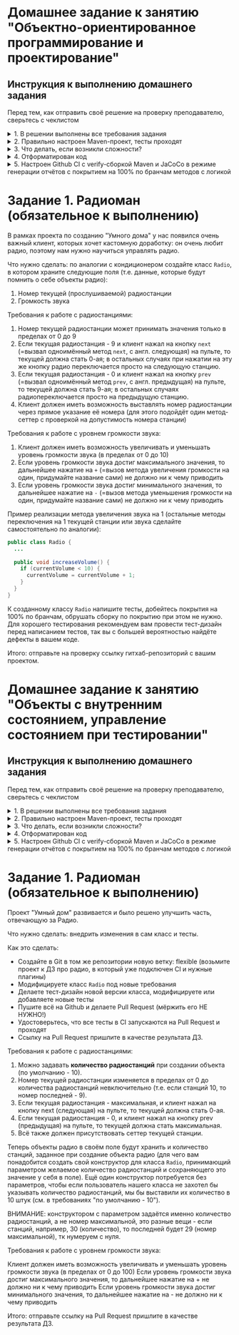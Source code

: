 # Домашнее задание к занятию "Объектно-ориентированное программирование и проектирование"

##  Инструкция к выполнению домашнего задания

Перед тем, как отправить своё решение на проверку преподавателю, сверьтесь с чеклистом

<details>
  <summary> 1. В решении выполнены все требования задания</summary>

Убедитесь, что все требования задания выполнены. Для этого перед отправкой внимательно прочтите весь текст условия задания и соотнесите сказанное в нём с вашим решением. Навык самопроверки работы перед ревью пригодится вам как при обучении, так и на работе.

  ---

</details>
<details>
  <summary>2. Правильно настроен Maven-проект, тесты проходят</summary>

Репозиторий должен быть папкой вашего мавен-проекта. Обратите внимание, что репозиторием не должна быть папка в которой лежит папка мавен-проекта, он сам должен быть папкой проекта. В нём должны быть соответствующие файлы и папки - `pom.xml`, `src` и др.

Не забудьте создать .gitignore-файл в корне проекта и добавить туда в игнорирование автогенерируемую папку `target`.

Общая схема вашего `pom.xml`-файла:

  ```xml
  <?xml version="1.0" encoding="UTF-8"?>
<project xmlns="http://maven.apache.org/POM/4.0.0"
         xmlns:xsi="http://www.w3.org/2001/XMLSchema-instance"
         xsi:schemaLocation="http://maven.apache.org/POM/4.0.0 http://maven.apache.org/xsd/maven-4.0.0.xsd">
    <modelVersion>4.0.0</modelVersion>

    <groupId>ru.netology</groupId>
    <artifactId>НАЗВАНИЕ-ВАШЕГО-ПРОЕКТА-БЕЗ-ПРОБЕЛОВ</artifactId>
    <version>1.0-SNAPSHOT</version>

    <properties>
        <maven.compiler.source>11</maven.compiler.source>
        <maven.compiler.target>11</maven.compiler.target>
        <project.build.sourceEncoding>UTF-8</project.build.sourceEncoding>
    </properties>


    <dependencies>
        <dependency>
            ...
        </dependency>
        ...
    </dependencies>


    <build>
        <plugins>
            <plugin>
              ...
            </plugin>

            <plugin>
              ...
              <executions>
                <execution>
                  ...
                </execution>
                ...
              </executions>
            </plugin>
            ...
        </plugins>
    </build>

</project>
  ```

#### JUnit
Обратите внимание что у артефакта нет `-api` на конце. Если у вас автоматически добавилась зависимость вида `<artifactId>junit-jupiter-api</artifactId>`, то лучше поменять артефакт на тот что ниже, иначе будут сюрпризы в работе.

  ```xml
          <dependency>
              <groupId>org.junit.jupiter</groupId>
              <artifactId>junit-jupiter</artifactId>
              <version>5.7.0</version>
              <scope>test</scope>
          </dependency>
  ```

#### Surefire
Без этого плагина тесты могут мавеном не запускаться, хоть в идее через кнопки они и будут проходить. Чтобы лишний раз убедиться, что всё работает, нажмите `Ctrl+Ctrl` и затем `mvn clean test`.

  ```xml
              <plugin>
                  <groupId>org.apache.maven.plugins</groupId>
                  <artifactId>maven-surefire-plugin</artifactId>
                  <version>2.22.2</version>
                  <configuration>
                      <failIfNoTests>true</failIfNoTests>
                  </configuration>
              </plugin>
  ```
  
---

</details>

<details>
  <summary> 3. Что делать, если возникли сложности? </summary>

И это здорово! Если их преодолевать правильно, то можно получить большую образовательную пользу для себя. Периодическое возникновение вопросов, недопонимание пройденного материала - нормальная и неотъемлемая часть обучения. А мы здесь, чтобы помочь вам пройти этот путь.

### Что делать, если непонятна теория?
1. Если подобный вопрос разбирался на лекции, посмотрите еще раз раздел с этой темой в видеозаписи.
1. Если вопрос не решился, попробуйте поискать ответ самостоятельно в интернете, этот навык пригодится вам в работе.
1. Если самостоятельно разобраться не удалось, задайте вопрос в общем чате, мы обязательно поможем.

### Что делать, если непонятно условие задания?
1. Прежде чем задать вопрос по условию задачи, перечитайте его ещё раз и убедитесь, что в тексте условия нет прямого ответа на этот вопрос. Умение работать с текстом - важный навык работы с информацией.
1. Если ответа на свой вопрос в тексте условия не увидели, задайте его в общем чате, мы раскроем детали условия подробнее.

### Что делать,если не получается задача?
Если ваша проблема это **ошибка компиляции** (подчёркивает красным, не даёт запустить программу), сборки проекта, CI и прочие подобные ошибки, то:
1. Найдите и прочитайте текст ошибки, который вам подсвечивает идея (или логи); "подчёркивает красным" - это не описание ошибки.
1. Попробуйте понять текст ошибки, при необходимости воспользуйтесь переводчиком. Нестрашно, если вы переведёте неточно, тут главное сам процесс: со временем и с нашей помощью вы будете это делать лучше и лучше, но, пропуская этот этап, вы не сможете научиться это делать.
1. Если не получилось понять ошибку по её тексту, попробуйте её загуглить и изучить подобную ошибку у других людей. Попробуйте примерить решения их проблем на свой код. Соотнесите найденные описания ошибки с пройденной теорией.
1. Если все равно вашу трудности не разрешились, напишите в общий чат, обязательно указав:
    1. Название задачи и ссылку на условие
    1. Ссылку на вашу работу
    1. Текст и скриншот (не фотография) ошибки.
    1. Ваши размышления и описание шагов, которые вы совершили для решения.

Если ваша проблема это **ошибка исполнения** (программа умирает уже после запуска) или она **отрабатывает неправильно** (из-за чего ваши тесты не проходят), то:
1. Воспользуйтесь отладчиком для пошагового анализа работы вашей программы. Так вы либо убедитесь в неправильности придуманного вами алгоритма или найдёте конкретное место, где ожидаемое поведение программы разошлось с фактическим.
1. Если проблему найти не получилось, напишите в общий чат, обязательно указав:
    1. Название задачи и ссылку на условие
    1. Ссылку на вашу работу
    1. Конкретное и подробное описание проблемы или затруднения при решении задачи ("Помогите что не так" - это не описание)
    1. Подробное описание вашего анализа программы с помощью отладчика вместе со скринами
    1. Ваши размышления и описание шагов, которые вы совершили для решения.
  ---

</details>

<details>
  <summary>4. Отформатирован код</summary>

Кроме правил, нарушение которых приводит к ошибкам компиляции, есть ещё и [правила форматирования кода](https://google.github.io/styleguide/javaguide.html), соблюдение которых обязательно при напиании программ.

С большинством проблем может справиться автоформатирование в идее. Для этого выберите `Code -> Reformat code` в меню или используйте горячие сочетания клавиш (в меню будет показано актуальное сочетание для вашей операционной системы). Так, идея поправит неправильные отступы, пробелы и некоторые другие ошибки. Следите, чтобы у `if-else`, `for`, `while` всегда были `{}`.

Проблемы с именованием сущностей нужно решать самим. Так, все ячейки кроме `final`-констант и методы должны писаться с маленькой буквы [камелкейсом](https://ru.wikipedia.org/wiki/CamelCase) с **маленькой** буквы, а классы и интерфейсы - камелкейсом с **большой** буквы.

Мы вам настоятельно советуем всегда держать код в отформатированном виде во время разработки, со временем глаз привыкнет и вы почувствуете насколько это облегчает поиск ошибок в коде и его анализ. В любом случае, перед отправкой кода на проверку его обязательно нужно отформатировать, иначе он может быть отправлен на доработку без более глубокой проверки на этой итерации.
</details>

<details>
  <summary>5. Настроен Github CI с verify-сборкой Maven и JaCoCo в режиме генерации отчётов с покрытием на 100% по бранчам методов с логикой</summary>

#### CI
После связывания локального репозитория с удалённым и первого пуша в заготовки проекта, время настроить CI на основе Github Actions. Шаблон вашего maven.yml должен выглядеть вот так, убедитесь что всё совпадает с вашим шаблоном (например, что вы указали фазу `verify`, а не `package`):
  ```yml
  name: Java CI with Maven

  on: [push, pull_request]

  jobs:
    build:

      runs-on: ubuntu-latest

      steps:
      - uses: actions/checkout@v2
      - name: Set up JDK 11
        uses: actions/setup-java@v2
        with:
          java-version: '11'
          distribution: 'adopt'
      - name: Build with Maven
        run: mvn -B -e verify
  ```

#### JaCoCo

  ```xml
              <plugin>
                  <groupId>org.jacoco</groupId>
                  <artifactId>jacoco-maven-plugin</artifactId>
                  <version>0.8.5</version>
                  ...
  ```

Инициализация:
  ```xml
                      <execution>
                          <id>prepare-agent</id>
                          <goals>
                              <goal>prepare-agent</goal>
                          </goals>
                      </execution>
  ```

В режиме генерации отчётов:
  ```xml
                      <execution>
                          <id>report</id>
                          <phase>verify</phase>
                          <goals>
                              <goal>report</goal>
                          </goals>
                      </execution>
  ```

В режиме проверки и обрушения сборки по уровню покрытия:
  ```xml
                      <execution>
                          <id>check</id>
                          <goals>
                              <goal>check</goal>
                          </goals>
                          <configuration>
                              <rules>
                                  <rule>
                                      <limits>
                                          <limit>
                                              <counter>LINE</counter>
                                              <value>COVEREDRATIO</value>
                                              <minimum>100%</minimum>
                                          </limit>
                                      </limits>
                                  </rule>
                              </rules>
                          </configuration>
                      </execution>
  ```

</details>

# Задание 1. Радиоман (обязательное к выполнению)

В рамках проекта по созданию "Умного дома" у нас появился очень важный клиент, которых хочет кастомную доработку: он очень любит радио, поэтому нам нужно научиться управлять радио.

Что нужно сделать: по аналогии с кондиционером создайте класс `Radio`, в котором храните следующие поля (т.е. данные, которые будут помнить о себе объекты радио):
1. Номер текущей (прослушиваемой) радиостанции
1. Громкость звука

Требования к работе с радиостанциями:
1. Номер текущей радиостанции может принимать значения только в пределах от 0 до 9
1. Если текущая радиостанция - 9 и клиент нажал на кнопку `next` (=вызвал одноимённый метод `next`, с англ. следующая) на пульте, то текущей должна стать 0-ая; в остальных случаях при нажатии на эту же кнопку радио переключается просто на следующую станцию.
1. Если текущая радиостанция - 0 и клиент нажал на кнопку `prev` (=вызвал одноимённый метод `prev`, с англ. предыдущая) на пульте, то текущей должна стать 9-ая; в остальных случаях радиопереключается просто на предыдущую станцию.
1. Клиент должен иметь возможность выставлять номер радиостанции через прямое указание её номера (для этого подойдёт один метод-сеттер с проверкой на допустимость номера станции)

Требования к работе с уровнем громкости звука:
1. Клиент должен иметь возможность увеличивать и уменьшать уровень громкости звука (в пределах от 0 до 10)
1. Если уровень громкости звука достиг максимального значения, то дальнейшее нажатие на `+` (=вызов метода увеличения громкости на один, придумайте название сами) не должно ни к чему приводить
1. Если уровень громкости звука достиг минимального значения, то дальнейшее нажатие на `-` (=вызов метода уменьшения громкости на один, придумайте название сами) не должно ни к чему приводить

Пример реализации метода увеличения звука на 1 (остальные методы переключения на 1 текущей станции или звука сделайте самостоятельно по аналогии):
```java
public class Radio {
  ...
  
  public void increaseVolume() {
    if (currentVolume < 10) {
      currentVolume = currentVolume + 1;
    }
  }
}
```

К созданному классу `Radio` напишите тесты, добейтесь покрытия на 100% по бранчам, обрушать сборку по покрытию при этом не нужно. Для хорошего тестирования рекомендуем вам провести тест-дизайн перед написанием тестов, так вы с большей вероятностью найдёте дефекты в вашем коде.

Итого: отправьте на проверку ссылку гитхаб-репозиторий с вашим проектом.

# Домашнее задание к занятию "Объекты с внутренним состоянием, управление состоянием при тестировании"

##  Инструкция к выполнению домашнего задания

Перед тем, как отправить своё решение на проверку преподавателю, сверьтесь с чеклистом

<details>
  <summary> 1. В решении выполнены все требования задания</summary>

Убедитесь, что все требования задания выполнены. Для этого перед отправкой внимательно прочтите весь текст условия задания и соотнесите сказанное в нём с вашим решением. Навык самопроверки работы перед ревью пригодится вам как при обучении, так и на работе.

  ---

</details>
<details>
  <summary>2. Правильно настроен Maven-проект, тесты проходят</summary>

Репозиторий должен быть папкой вашего мавен-проекта. Обратите внимание, что репозиторием не должна быть папка в которой лежит папка мавен-проекта, он сам должен быть папкой проекта. В нём должны быть соответствующие файлы и папки - `pom.xml`, `src` и др.

Не забудьте создать .gitignore-файл в корне проекта и добавить туда в игнорирование автогенерируемую папку `target`.

Общая схема вашего `pom.xml`-файла:

  ```xml
  <?xml version="1.0" encoding="UTF-8"?>
<project xmlns="http://maven.apache.org/POM/4.0.0"
         xmlns:xsi="http://www.w3.org/2001/XMLSchema-instance"
         xsi:schemaLocation="http://maven.apache.org/POM/4.0.0 http://maven.apache.org/xsd/maven-4.0.0.xsd">
    <modelVersion>4.0.0</modelVersion>

    <groupId>ru.netology</groupId>
    <artifactId>НАЗВАНИЕ-ВАШЕГО-ПРОЕКТА-БЕЗ-ПРОБЕЛОВ</artifactId>
    <version>1.0-SNAPSHOT</version>

    <properties>
        <maven.compiler.source>11</maven.compiler.source>
        <maven.compiler.target>11</maven.compiler.target>
        <project.build.sourceEncoding>UTF-8</project.build.sourceEncoding>
    </properties>


    <dependencies>
        <dependency>
            ...
        </dependency>
        ...
    </dependencies>


    <build>
        <plugins>
            <plugin>
              ...
            </plugin>

            <plugin>
              ...
              <executions>
                <execution>
                  ...
                </execution>
                ...
              </executions>
            </plugin>
            ...
        </plugins>
    </build>

</project>
  ```

#### JUnit
Обратите внимание что у артефакта нет `-api` на конце. Если у вас автоматически добавилась зависимость вида `<artifactId>junit-jupiter-api</artifactId>`, то лучше поменять артефакт на тот что ниже, иначе будут сюрпризы в работе.

  ```xml
          <dependency>
              <groupId>org.junit.jupiter</groupId>
              <artifactId>junit-jupiter</artifactId>
              <version>5.7.0</version>
              <scope>test</scope>
          </dependency>
  ```

#### Surefire
Без этого плагина тесты могут мавеном не запускаться, хоть в идее через кнопки они и будут проходить. Чтобы лишний раз убедиться, что всё работает, нажмите `Ctrl+Ctrl` и затем `mvn clean test`.

  ```xml
              <plugin>
                  <groupId>org.apache.maven.plugins</groupId>
                  <artifactId>maven-surefire-plugin</artifactId>
                  <version>2.22.2</version>
                  <configuration>
                      <failIfNoTests>true</failIfNoTests>
                  </configuration>
              </plugin>
  ```
  
---

</details>

<details>
  <summary> 3. Что делать, если возникли сложности? </summary>

И это здорово! Если их преодолевать правильно, то можно получить большую образовательную пользу для себя. Периодическое возникновение вопросов, недопонимание пройденного материала - нормальная и неотъемлемая часть обучения. А мы здесь, чтобы помочь вам пройти этот путь.

### Что делать, если непонятна теория?
1. Если подобный вопрос разбирался на лекции, посмотрите еще раз раздел с этой темой в видеозаписи.
1. Если вопрос не решился, попробуйте поискать ответ самостоятельно в интернете, этот навык пригодится вам в работе.
1. Если самостоятельно разобраться не удалось, задайте вопрос в общем чате, мы обязательно поможем.

### Что делать, если непонятно условие задания?
1. Прежде чем задать вопрос по условию задачи, перечитайте его ещё раз и убедитесь, что в тексте условия нет прямого ответа на этот вопрос. Умение работать с текстом - важный навык работы с информацией.
1. Если ответа на свой вопрос в тексте условия не увидели, задайте его в общем чате, мы раскроем детали условия подробнее.

### Что делать,если не получается задача?
Если ваша проблема это **ошибка компиляции** (подчёркивает красным, не даёт запустить программу), сборки проекта, CI и прочие подобные ошибки, то:
1. Найдите и прочитайте текст ошибки, который вам подсвечивает идея (или логи); "подчёркивает красным" - это не описание ошибки.
1. Попробуйте понять текст ошибки, при необходимости воспользуйтесь переводчиком. Нестрашно, если вы переведёте неточно, тут главное сам процесс: со временем и с нашей помощью вы будете это делать лучше и лучше, но, пропуская этот этап, вы не сможете научиться это делать.
1. Если не получилось понять ошибку по её тексту, попробуйте её загуглить и изучить подобную ошибку у других людей. Попробуйте примерить решения их проблем на свой код. Соотнесите найденные описания ошибки с пройденной теорией.
1. Если все равно вашу трудности не разрешились, напишите в общий чат, обязательно указав:
   1. Название задачи и ссылку на условие
   1. Ссылку на вашу работу
   1. Текст и скриншот (не фотография) ошибки.
   1. Ваши размышления и описание шагов, которые вы совершили для решения.

Если ваша проблема это **ошибка исполнения** (программа умирает уже после запуска) или она **отрабатывает неправильно** (из-за чего ваши тесты не проходят), то:
1. Воспользуйтесь отладчиком для пошагового анализа работы вашей программы. Так вы либо убедитесь в неправильности придуманного вами алгоритма или найдёте конкретное место, где ожидаемое поведение программы разошлось с фактическим.
1. Если проблему найти не получилось, напишите в общий чат, обязательно указав:
   1. Название задачи и ссылку на условие
   1. Ссылку на вашу работу
   1. Конкретное и подробное описание проблемы или затруднения при решении задачи ("Помогите что не так" - это не описание)
   1. Подробное описание вашего анализа программы с помощью отладчика вместе со скринами
   1. Ваши размышления и описание шагов, которые вы совершили для решения.
  ---

</details>

<details>
  <summary>4. Отформатирован код</summary>

Кроме правил, нарушение которых приводит к ошибкам компиляции, есть ещё и [правила форматирования кода](https://google.github.io/styleguide/javaguide.html), соблюдение которых обязательно при напиании программ.

С большинством проблем может справиться автоформатирование в идее. Для этого выберите `Code -> Reformat code` в меню или используйте горячие сочетания клавиш (в меню будет показано актуальное сочетание для вашей операционной системы). Так, идея поправит неправильные отступы, пробелы и некоторые другие ошибки. Следите, чтобы у `if-else`, `for`, `while` всегда были `{}`.

Проблемы с именованием сущностей нужно решать самим. Так, все ячейки кроме `final`-констант и методы должны писаться с маленькой буквы [камелкейсом](https://ru.wikipedia.org/wiki/CamelCase) с **маленькой** буквы, а классы и интерфейсы - камелкейсом с **большой** буквы.

Мы вам настоятельно советуем всегда держать код в отформатированном виде во время разработки, со временем глаз привыкнет и вы почувствуете насколько это облегчает поиск ошибок в коде и его анализ. В любом случае, перед отправкой кода на проверку его обязательно нужно отформатировать, иначе он может быть отправлен на доработку без более глубокой проверки на этой итерации.
</details>

<details>
  <summary>5. Настроен Github CI с verify-сборкой Maven и JaCoCo в режиме генерации отчётов с покрытием на 100% по бранчам методов с логикой</summary>

#### CI
После связывания локального репозитория с удалённым и первого пуша в заготовки проекта, время настроить CI на основе Github Actions. Шаблон вашего maven.yml должен выглядеть вот так, убедитесь что всё совпадает с вашим шаблоном (например, что вы указали фазу `verify`, а не `package`):
  ```yml
  name: Java CI with Maven

  on: [push, pull_request]

  jobs:
    build:

      runs-on: ubuntu-latest

      steps:
      - uses: actions/checkout@v2
      - name: Set up JDK 11
        uses: actions/setup-java@v2
        with:
          java-version: '11'
          distribution: 'adopt'
      - name: Build with Maven
        run: mvn -B -e verify
  ```

#### JaCoCo

  ```xml
              <plugin>
                  <groupId>org.jacoco</groupId>
                  <artifactId>jacoco-maven-plugin</artifactId>
                  <version>0.8.5</version>
                  ...
  ```

Инициализация:
  ```xml
                      <execution>
                          <id>prepare-agent</id>
                          <goals>
                              <goal>prepare-agent</goal>
                          </goals>
                      </execution>
  ```

В режиме генерации отчётов:
  ```xml
                      <execution>
                          <id>report</id>
                          <phase>verify</phase>
                          <goals>
                              <goal>report</goal>
                          </goals>
                      </execution>
  ```

В режиме проверки и обрушения сборки по уровню покрытия:
  ```xml
                      <execution>
                          <id>check</id>
                          <goals>
                              <goal>check</goal>
                          </goals>
                          <configuration>
                              <rules>
                                  <rule>
                                      <limits>
                                          <limit>
                                              <counter>LINE</counter>
                                              <value>COVEREDRATIO</value>
                                              <minimum>100%</minimum>
                                          </limit>
                                      </limits>
                                  </rule>
                              </rules>
                          </configuration>
                      </execution>
  ```

</details>

# Задание 1. Радиоман (обязательное к выполнению)

Проект "Умный дом" развивается и было решено улучшить часть, отвечающую за Радио.

Что нужно сделать: внедрить изменения в сам класс и тесты.

Как это сделать:

* Создайте в Git в том же репозитории новую ветку: flexible (возьмите проект к ДЗ про радио, в который уже подключен CI и нужные плагины)
* Модифицируете класс `Radio` под новые требования
* Делаете тест-дизайн новой версии класса, модифицируете или добавляете новые тесты
* Пушите всё на Github и делаете Pull Request (мёржить его НЕ НУЖНО!)
* Удостоверьтесь, что все тесты в CI запускаются на Pull Request и проходят
* Ссылку на Pull Request пришлите в качестве результата ДЗ.

Требования к работе с радиостанциями:

1. Можно задавать **количество радиостанций** при создании объекта (по умолчанию - 10).
1. Номер текущей радиостанции изменяется в пределах от 0 до количества радиостанций невключительно (т.е. если станций 10, то номер последней - 9).
1. Если текущая радиостанция - максимальная, и клиент нажал на кнопку next (следующая) на пульте, то текущей должна стать 0-ая.
1. Если текущая радиостанция - 0, и клиент нажал на кнопку prev (предыдущая) на пульте, то текущей должна стать максимальная.
1. Всё также должен присутствовать сеттер текущей станции.

Теперь объекты радио в своём поле будут хранить и количество станций, заданное при создание объекта радио (для чего вам понадобится создать свой конструктор для класса `Radio`, принимающий параметром желаемое количество радиостанций и сохраняющего это значение у себя в поле). Ещё один конструктор потребуется без параметров, чтобы если пользователь нашего класса не захотел бы указывать количество радиостанций, мы бы выставили их количество в 10 штук (см. в требованиях "по умолчанию - 10").

ВНИМАНИЕ: конструктором с параметром задаётся именно количество радиостанций, а не номер максимальной, это разные вещи - если станций, например, 30 (количество), то последней будет 29 (номер максимальной), тк нумеруем с нуля.

Требования к работе с уровнем громкости звука:

Клиент должен иметь возможность увеличивать и уменьшать уровень громкости звука (в пределах от 0 до 100)
Если уровень громкости звука достиг максимального значения, то дальнейшее нажатие на + не должно ни к чему приводить
Если уровень громкости звука достиг минимального значения, то дальнейшее нажатие на - не должно ни к чему приводить

Итого: отправьте ссылку на Pull Request пришлите в качестве результата ДЗ.
